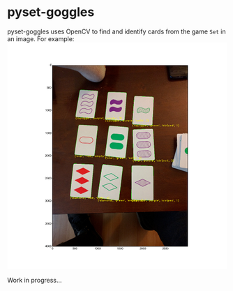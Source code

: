 pyset-goggles
=============

pyset-goggles uses OpenCV to find and identify cards from the game `Set` in an image. For example:
![Demo Image](https://github.com/rcoh/pyset-goggles/blob/master/result.png)

Work in progress...
